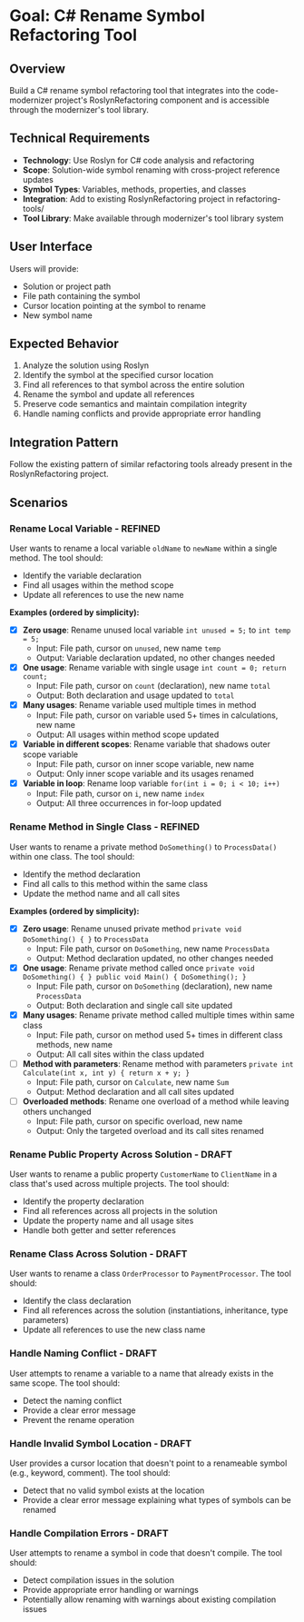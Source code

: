 # Goal: C# Rename Symbol Refactoring Tool

## Overview
Build a C# rename symbol refactoring tool that integrates into the code-modernizer project's RoslynRefactoring component and is accessible through the modernizer's tool library.

## Technical Requirements
- **Technology**: Use Roslyn for C# code analysis and refactoring
- **Scope**: Solution-wide symbol renaming with cross-project reference updates
- **Symbol Types**: Variables, methods, properties, and classes
- **Integration**: Add to existing RoslynRefactoring project in refactoring-tools/
- **Tool Library**: Make available through modernizer's tool library system

## User Interface
Users will provide:
- Solution or project path
- File path containing the symbol
- Cursor location pointing at the symbol to rename
- New symbol name

## Expected Behavior
1. Analyze the solution using Roslyn
2. Identify the symbol at the specified cursor location
3. Find all references to that symbol across the entire solution
4. Rename the symbol and update all references
5. Preserve code semantics and maintain compilation integrity
6. Handle naming conflicts and provide appropriate error handling

## Integration Pattern
Follow the existing pattern of similar refactoring tools already present in the RoslynRefactoring project.

## Scenarios

### Rename Local Variable - REFINED
User wants to rename a local variable `oldName` to `newName` within a single method. The tool should:
- Identify the variable declaration
- Find all usages within the method scope
- Update all references to use the new name

**Examples (ordered by simplicity):**
- [x] **Zero usage**: Rename unused local variable `int unused = 5;` to `int temp = 5;`
  - Input: File path, cursor on `unused`, new name `temp`
  - Output: Variable declaration updated, no other changes needed
- [x] **One usage**: Rename variable with single usage `int count = 0; return count;`
  - Input: File path, cursor on `count` (declaration), new name `total`
  - Output: Both declaration and usage updated to `total`
- [x] **Many usages**: Rename variable used multiple times in method
  - Input: File path, cursor on variable used 5+ times in calculations, new name
  - Output: All usages within method scope updated
- [x] **Variable in different scopes**: Rename variable that shadows outer scope variable
  - Input: File path, cursor on inner scope variable, new name
  - Output: Only inner scope variable and its usages renamed
- [x] **Variable in loop**: Rename loop variable `for(int i = 0; i < 10; i++)`
  - Input: File path, cursor on `i`, new name `index`
  - Output: All three occurrences in for-loop updated

### Rename Method in Single Class - REFINED
User wants to rename a private method `DoSomething()` to `ProcessData()` within one class. The tool should:
- Identify the method declaration
- Find all calls to this method within the same class
- Update the method name and all call sites

**Examples (ordered by simplicity):**
- [x] **Zero usage**: Rename unused private method `private void DoSomething() { }` to `ProcessData`
  - Input: File path, cursor on `DoSomething`, new name `ProcessData`
  - Output: Method declaration updated, no other changes needed
- [x] **One usage**: Rename private method called once `private void DoSomething() { } public void Main() { DoSomething(); }`
  - Input: File path, cursor on `DoSomething` (declaration), new name `ProcessData`
  - Output: Both declaration and single call site updated
- [x] **Many usages**: Rename private method called multiple times within same class
  - Input: File path, cursor on method used 5+ times in different class methods, new name
  - Output: All call sites within the class updated
- [ ] **Method with parameters**: Rename method with parameters `private int Calculate(int x, int y) { return x + y; }`
  - Input: File path, cursor on `Calculate`, new name `Sum`
  - Output: Method declaration and all call sites updated
- [ ] **Overloaded methods**: Rename one overload of a method while leaving others unchanged
  - Input: File path, cursor on specific overload, new name
  - Output: Only the targeted overload and its call sites renamed

### Rename Public Property Across Solution - DRAFT
User wants to rename a public property `CustomerName` to `ClientName` in a class that's used across multiple projects. The tool should:
- Identify the property declaration
- Find all references across all projects in the solution
- Update the property name and all usage sites
- Handle both getter and setter references

### Rename Class Across Solution - DRAFT
User wants to rename a class `OrderProcessor` to `PaymentProcessor`. The tool should:
- Identify the class declaration
- Find all references across the solution (instantiations, inheritance, type parameters)
- Update all references to use the new class name

### Handle Naming Conflict - DRAFT
User attempts to rename a variable to a name that already exists in the same scope. The tool should:
- Detect the naming conflict
- Provide a clear error message
- Prevent the rename operation

### Handle Invalid Symbol Location - DRAFT
User provides a cursor location that doesn't point to a renameable symbol (e.g., keyword, comment). The tool should:
- Detect that no valid symbol exists at the location
- Provide a clear error message explaining what types of symbols can be renamed

### Handle Compilation Errors - DRAFT
User attempts to rename a symbol in code that doesn't compile. The tool should:
- Detect compilation issues in the solution
- Provide appropriate error handling or warnings
- Potentially allow renaming with warnings about existing compilation issues